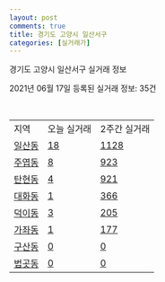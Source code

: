 ```yaml
---
layout: post
comments: true
title: 경기도 고양시 일산서구
categories: [실거래가]
---
```


경기도 고양시 일산서구 실거래 정보

2021년 06월 17일 등록된 실거래 정보: 35건

<script type="text/javascript">
  google.charts.load('current', {'packages':['corechart']});
  google.charts.setOnLoadCallback(drawChart);

  function drawChart() {
    var data = google.visualization.arrayToDataTable([['거래일', '매매', '전월세', '전매'], ['2021-02', 292, 543, 2], ['2021-03', 303, 575, 0], ['2021-04', 336, 477, 3], ['2021-05', 494, 484, 2], ['2021-06', 79, 130, 0]]);

    var options = {
      title: '최근 유형별 거래량 추이',
      legend: { position: 'bottom' }
    };

    var chart = new google.visualization.LineChart(document.getElementById('columnchart_material'));
    chart.draw(data, (options));
  }
</script>

<div id="columnchart_material" style="width: 450px; margin-left: -35px"></div>
<br>
<table class="sortable">
  <tr>
    <td>지역</td>
    <td>오늘 실거래</td>
    <td>2주간 실거래</td>
  </tr>

  
  <tr class="item">
    <td><a href="4128710100.html">일산동</a></td>
    <td><a href="4128710100.html">18</a></td>
    <td><a href="4128710100.html">1128</a></td>
  </tr>
    

  <tr class="item">
    <td><a href="4128710200.html">주엽동</a></td>
    <td><a href="4128710200.html">8</a></td>
    <td><a href="4128710200.html">923</a></td>
  </tr>
    

  <tr class="item">
    <td><a href="4128710300.html">탄현동</a></td>
    <td><a href="4128710300.html">4</a></td>
    <td><a href="4128710300.html">921</a></td>
  </tr>
    

  <tr class="item">
    <td><a href="4128710400.html">대화동</a></td>
    <td><a href="4128710400.html">1</a></td>
    <td><a href="4128710400.html">366</a></td>
  </tr>
    

  <tr class="item">
    <td><a href="4128710500.html">덕이동</a></td>
    <td><a href="4128710500.html">3</a></td>
    <td><a href="4128710500.html">205</a></td>
  </tr>
    

  <tr class="item">
    <td><a href="4128710600.html">가좌동</a></td>
    <td><a href="4128710600.html">1</a></td>
    <td><a href="4128710600.html">177</a></td>
  </tr>
    

  <tr class="item">
    <td><a href="4128710700.html">구산동</a></td>
    <td><a href="4128710700.html">0</a></td>
    <td><a href="4128710700.html">0</a></td>
  </tr>
    

  <tr class="item">
    <td><a href="4128710800.html">법곳동</a></td>
    <td><a href="4128710800.html">0</a></td>
    <td><a href="4128710800.html">0</a></td>
  </tr>
    


</table>


    